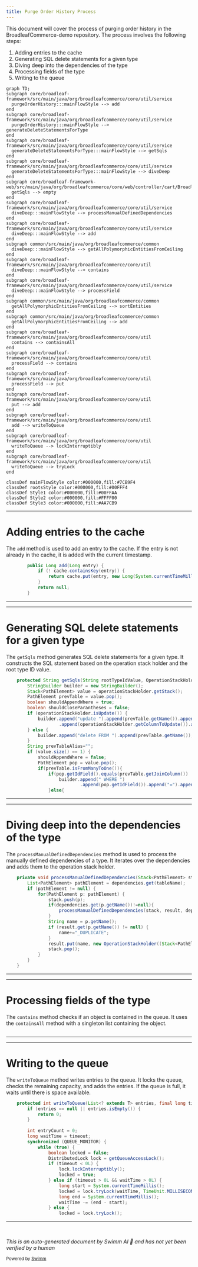 ```yaml
---
title: Purge Order History Process
---
```

This document will cover the process of purging order history in the BroadleafCommerce-demo repository. The process involves the following steps:

1. Adding entries to the cache
2. Generating SQL delete statements for a given type
3. Diving deep into the dependencies of the type
4. Processing fields of the type
5. Writing to the queue

```mermaid
graph TD;
subgraph core/broadleaf-framework/src/main/java/org/broadleafcommerce/core/util/service
  purgeOrderHistory:::mainFlowStyle --> add
end
subgraph core/broadleaf-framework/src/main/java/org/broadleafcommerce/core/util/service
  purgeOrderHistory:::mainFlowStyle --> generateDeleteStatementsForType
end
subgraph core/broadleaf-framework/src/main/java/org/broadleafcommerce/core/util/service
  generateDeleteStatementsForType:::mainFlowStyle --> getSqls
end
subgraph core/broadleaf-framework/src/main/java/org/broadleafcommerce/core/util/service
  generateDeleteStatementsForType:::mainFlowStyle --> diveDeep
end
subgraph core/broadleaf-framework-web/src/main/java/org/broadleafcommerce/core/web/controller/cart/BroadleafCartController.java
  getSqls --> empty
end
subgraph core/broadleaf-framework/src/main/java/org/broadleafcommerce/core/util/service
  diveDeep:::mainFlowStyle --> processManualDefinedDependencies
end
subgraph core/broadleaf-framework/src/main/java/org/broadleafcommerce/core/util/service
  diveDeep:::mainFlowStyle --> add
end
subgraph common/src/main/java/org/broadleafcommerce/common
  diveDeep:::mainFlowStyle --> getAllPolymorphicEntitiesFromCeiling
end
subgraph core/broadleaf-framework/src/main/java/org/broadleafcommerce/core/util
  diveDeep:::mainFlowStyle --> contains
end
subgraph core/broadleaf-framework/src/main/java/org/broadleafcommerce/core/util/service
  diveDeep:::mainFlowStyle --> processField
end
subgraph common/src/main/java/org/broadleafcommerce/common
  getAllPolymorphicEntitiesFromCeiling --> sortEntities
end
subgraph common/src/main/java/org/broadleafcommerce/common
  getAllPolymorphicEntitiesFromCeiling --> add
end
subgraph core/broadleaf-framework/src/main/java/org/broadleafcommerce/core/util
  contains --> containsAll
end
subgraph core/broadleaf-framework/src/main/java/org/broadleafcommerce/core/util
  processField --> contains
end
subgraph core/broadleaf-framework/src/main/java/org/broadleafcommerce/core/util
  processField --> put
end
subgraph core/broadleaf-framework/src/main/java/org/broadleafcommerce/core/util
  put --> add
end
subgraph core/broadleaf-framework/src/main/java/org/broadleafcommerce/core/util
  add --> writeToQueue
end
subgraph core/broadleaf-framework/src/main/java/org/broadleafcommerce/core/util
  writeToQueue --> lockInterruptibly
end
subgraph core/broadleaf-framework/src/main/java/org/broadleafcommerce/core/util
  writeToQueue --> tryLock
end

classDef mainFlowStyle color:#000000,fill:#7CB9F4
classDef rootsStyle color:#000000,fill:#00FFF4
classDef Style1 color:#000000,fill:#00FFAA
classDef Style2 color:#000000,fill:#FFFF00
classDef Style3 color:#000000,fill:#AA7CB9
```

<SwmSnippet path="/core/broadleaf-framework/src/main/java/org/broadleafcommerce/core/util/service/ResourcePurgeServiceImpl.java" line="593">

---

# Adding entries to the cache

The `add` method is used to add an entry to the cache. If the entry is not already in the cache, it is added with the current timestamp.

```java
        public Long add(Long entry) {
            if (! cache.containsKey(entry)) {
                return cache.put(entry, new Long(System.currentTimeMillis()));
            }
            return null;
        }
```

---

</SwmSnippet>

<SwmSnippet path="/core/broadleaf-framework/src/main/java/org/broadleafcommerce/core/util/service/DeleteStatementGeneratorImpl.java" line="114">

---

# Generating SQL delete statements for a given type

The `getSqls` method generates SQL delete statements for a given type. It constructs the SQL statement based on the operation stack holder and the root type ID value.

```java
    protected String getSqls(String rootTypeIdValue, OperationStackHolder operationStackHolder) {
        StringBuilder builder = new StringBuilder();
        Stack<PathElement> value = operationStackHolder.getStack();
        PathElement prevTable = value.pop();
        boolean shouldAppendWhere = true;
        boolean shouldCloseParantheses = false;
        if (operationStackHolder.isUpdate()) {
            builder.append("update ").append(prevTable.getName()).append(" SET ")
                    .append(operationStackHolder.getColumnToUpdate()).append("=NULL");
        } else {
            builder.append("delete FROM ").append(prevTable.getName());
        }
        String prevTableAlias="";
        if (value.size() == 1) {
            shouldAppendWhere = false;
            PathElement pop = value.pop();
            if(prevTable.isFromManyToOne()){
                if(pop.getIdField().equals(prevTable.getJoinColumn()) || operationStackHolder.isManyToOneRelationshipDelete()) {
                    builder.append(" WHERE ")
                            .append(pop.getIdField()).append("=").append(rootTypeIdValue);
                }else{
```

---

</SwmSnippet>

<SwmSnippet path="/core/broadleaf-framework/src/main/java/org/broadleafcommerce/core/util/service/DeleteStatementGeneratorImpl.java" line="271">

---

# Diving deep into the dependencies of the type

The `processManualDefinedDependencies` method is used to process the manually defined dependencies of a type. It iterates over the dependencies and adds them to the operation stack holder.

```java
    private void processManualDefinedDependencies(Stack<PathElement> stack, HashMap<String, OperationStackHolder> result, Map<String, List<PathElement>> dependencies, String tableName) {
        List<PathElement> pathElement = dependencies.get(tableName);
        if (pathElement != null) {
            for(PathElement p: pathElement) {
                stack.push(p);
                if(dependencies.get(p.getName())!=null){
                    processManualDefinedDependencies(stack, result, dependencies, p.getName());
                }
                String name = p.getName();
                if (result.get(p.getName()) != null) {
                    name+="_DUPLICATE";
                }
                result.put(name, new OperationStackHolder((Stack<PathElement>) stack.clone()));
                stack.pop();
            }
        }
    }
```

---

</SwmSnippet>

<SwmSnippet path="/core/broadleaf-framework/src/main/java/org/broadleafcommerce/core/util/service/DeleteStatementGeneratorImpl.java" line="474">

---

# Processing fields of the type

The `contains` method checks if an object is contained in the queue. It uses the `containsAll` method with a singleton list containing the object.

```java

```

---

</SwmSnippet>

<SwmSnippet path="/core/broadleaf-framework/src/main/java/org/broadleafcommerce/core/util/queue/ZookeeperDistributedQueue.java" line="503">

---

# Writing to the queue

The `writeToQueue` method writes entries to the queue. It locks the queue, checks the remaining capacity, and adds the entries. If the queue is full, it waits until there is space available.

```java
    protected int writeToQueue(List<? extends T> entries, final long timeout) throws InterruptedException {
        if (entries == null || entries.isEmpty()) {
            return 0;
        }
        
        int entryCount = 0;
        long waitTime = timeout;
        synchronized (QUEUE_MONITOR) {
            while (true) {
                boolean locked = false;
                DistributedLock lock = getQueueAccessLock();
                if (timeout < 0L) {
                    lock.lockInterruptibly();
                    locked = true;
                } else if (timeout > 0L && waitTime > 0L) {
                    long start = System.currentTimeMillis();
                    locked = lock.tryLock(waitTime, TimeUnit.MILLISECONDS);
                    long end = System.currentTimeMillis();
                    waitTime -= (end - start);
                } else {
                    locked = lock.tryLock();
```

---

</SwmSnippet>

&nbsp;

*This is an auto-generated document by Swimm AI 🌊 and has not yet been verified by a human*

<SwmMeta version="3.0.0" repo-id="Z2l0aHViJTNBJTNBQnJvYWRsZWFmQ29tbWVyY2UtZGVtbyUzQSUzQWdpbGFkbmF2b3Q=" repo-name="BroadleafCommerce-demo" doc-type="flows"><sup>Powered by [Swimm](/)</sup></SwmMeta>
